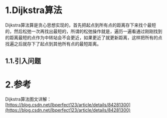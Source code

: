 # 1.Dijkstra算法

Dijkstra算法算是贪心思想实现的，首先把起点到所有点的距离存下来找个最短的，然后松弛一次再找出最短的，所谓的松弛操作就是，遍历一遍看通过刚刚找到的距离最短的点作为中转站会不会更近，如果更近了就更新距离，这样把所有的点找遍之后就存下了起点到其他所有点的最短距离。

## 1.1.引入问题

# 2.参考

Dijkstra算法图文详解：[https://blog.csdn.net/lbperfect123/article/details/84281300](https://blog.csdn.net/lbperfect123/article/details/84281300)

